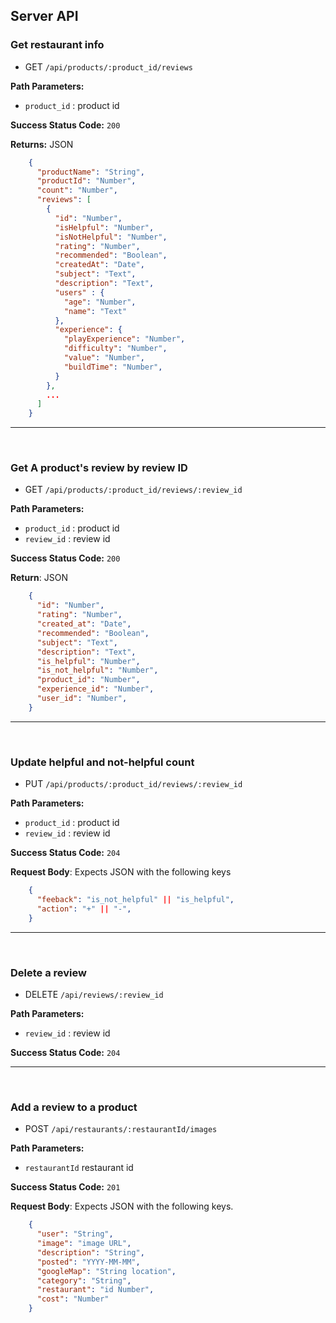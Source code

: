 ## Server API

### Get restaurant info
  * GET `/api/products/:product_id/reviews`

**Path Parameters:**
  * `product_id` : product id

**Success Status Code:** `200`

**Returns:** JSON

```json
    {
      "productName": "String",
      "productId": "Number",
      "count": "Number",
      "reviews": [
        {
          "id": "Number",
          "isHelpful": "Number",
          "isNotHelpful": "Number",
          "rating": "Number",
          "recommended": "Boolean",
          "createdAt": "Date",
          "subject": "Text",
          "description": "Text",
          "users" : {
            "age": "Number",
            "name": "Text"
          },
          "experience": {
            "playExperience": "Number",
            "difficulty": "Number",
            "value": "Number",
            "buildTime": "Number",
          }
        },
        ...
      ]
    }
```

---
</br>

### Get A product's review by review ID
  * GET `/api/products/:product_id/reviews/:review_id`

**Path Parameters:**
  * `product_id` : product id
  * `review_id` : review id

**Success Status Code:** `200`

**Return**: JSON

```json
    {
      "id": "Number",
      "rating": "Number",
      "created_at": "Date",
      "recommended": "Boolean",
      "subject": "Text",
      "description": "Text",
      "is_helpful": "Number",
      "is_not_helpful": "Number",
      "product_id": "Number",
      "experience_id": "Number",
      "user_id": "Number",
    }
```
---
</br>

### Update helpful and not-helpful count
  * PUT `/api/products/:product_id/reviews/:review_id`

**Path Parameters:**
  * `product_id` : product id
  * `review_id` : review id

**Success Status Code:** `204`

**Request Body**: Expects JSON with the following keys

```json
    {
      "feeback": "is_not_helpful" || "is_helpful",
      "action": "+" || "-",
    }
```
---
</br>

### Delete a review
  * DELETE `/api/reviews/:review_id`

**Path Parameters:**
  * `review_id` : review id

**Success Status Code:** `204`

---
<br/>

### Add a review to a product
  * POST `/api/restaurants/:restaurantId/images`

**Path Parameters:**

  * `restaurantId` restaurant id

**Success Status Code:** `201`

**Request Body**: Expects JSON with the following keys.

```json
    {
      "user": "String",
      "image": "image URL",
      "description": "String",
      "posted": "YYYY-MM-MM",
      "googleMap": "String location",
      "category": "String",
      "restaurant": "id Number",
      "cost": "Number"
    }
```